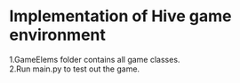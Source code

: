 # Implementation of Hive game environment  
1.GameElems folder contains all game classes.  
2.Run main.py to test out the game.
